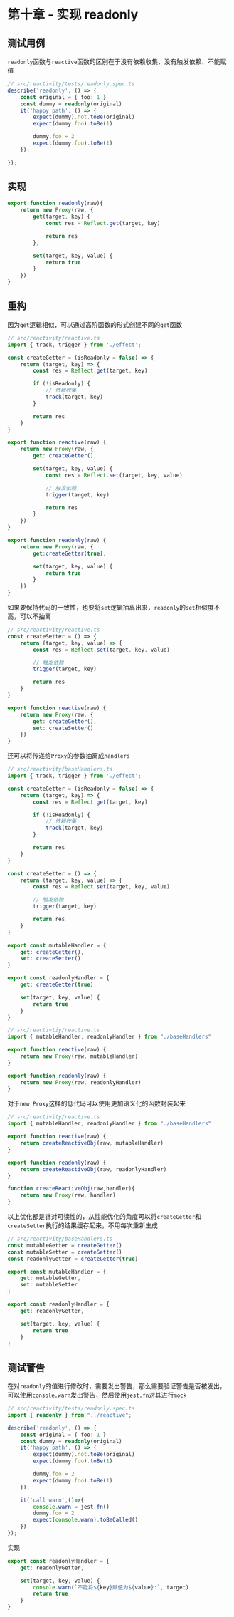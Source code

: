 <!--
 * @Author: Reiner
 * @Date: 2022-06-07 18:38:39
 * @LastEditors: Do not edit
 * @LastEditTime: 2022-06-08 07:55:40
 * @FilePath: \reiner-blog\docs\pages\mini-vue\mini-vue_10.md
 * @Description: 第十章 - 实现 readonly
-->
# 第十章 - 实现 readonly

## 测试用例

`readonly`函数与`reactive`函数的区别在于没有依赖收集、没有触发依赖、不能赋值

```typescript
// src/reactivity/tests/readonly.spec.ts
describe('readonly', () => {
    const original = { foo: 1 }
    const dummy = readonly(original)
    it('happy path', () => {
        expect(dummy).not.toBe(original)
        expect(dummy.foo).toBe(1)

        dummy.foo = 2
        expect(dummy.foo).toBe(1)
    });

});
```

## 实现

```typescript
export function readonly(raw){
    return new Proxy(raw, {
        get(target, key) {
            const res = Reflect.get(target, key)

            return res
        },

        set(target, key, value) {
            return true
        }
    })
}
```

## 重构

因为`get`逻辑相似，可以通过高阶函数的形式创建不同的`get`函数

```typescript {4-15,19,34}
// src/reactivity/reactive.ts
import { track, trigger } from './effect';

const createGetter = (isReadonly = false) => {
    return (target, key) => {
        const res = Reflect.get(target, key)

        if (!isReadonly) {
            // 依赖收集
            track(target, key)
        }

        return res
    }
}

export function reactive(raw) {
    return new Proxy(raw, {
        get: createGetter(),

        set(target, key, value) {
            const res = Reflect.set(target, key, value)

            // 触发依赖
            trigger(target, key)

            return res
        }
    })
}

export function readonly(raw) {
    return new Proxy(raw, {
        get:createGetter(true),

        set(target, key, value) {
            return true
        }
    })
}
```

如果要保持代码的一致性，也要将`set`逻辑抽离出来，`readonly`的`set`相似度不高，可以不抽离

```typescript {2-11,16}
// src/reactivity/reactive.ts
const createSetter = () => {
    return (target, key, value) => {
        const res = Reflect.set(target, key, value)

        // 触发依赖
        trigger(target, key)

        return res
    }
}

export function reactive(raw) {
    return new Proxy(raw, {
        get: createGetter(),
        set: createSetter()
    })
}
```

还可以将传递给`Proxy`的参数抽离成`handlers`

```typescript
// src/reactivity/baseHandlers.ts
import { track, trigger } from './effect';

const createGetter = (isReadonly = false) => {
    return (target, key) => {
        const res = Reflect.get(target, key)

        if (!isReadonly) {
            // 依赖收集
            track(target, key)
        }

        return res
    }
}

const createSetter = () => {
    return (target, key, value) => {
        const res = Reflect.set(target, key, value)

        // 触发依赖
        trigger(target, key)

        return res
    }
}

export const mutableHandler = {
    get: createGetter(),
    set: createSetter()
}

export const readonlyHandler = {
    get: createGetter(true),

    set(target, key, value) {
        return true
    }
}
```

```typescript
// src/reactivtiy/reactive.ts
import { mutableHandler, readonlyHandler } from "./baseHandlers"

export function reactive(raw) {
    return new Proxy(raw, mutableHandler)
}

export function readonly(raw) {
    return new Proxy(raw, readonlyHandler)
}
```

对于`new Proxy`这样的低代码可以使用更加语义化的函数封装起来

```typescript {5,9,12-14}
// src/reactivity/reactive.ts
import { mutableHandler, readonlyHandler } from "./baseHandlers"

export function reactive(raw) {
    return createReactiveObj(raw, mutableHandler)
}

export function readonly(raw) {
    return createReactiveObj(raw, readonlyHandler)
}

function createReactiveObj(raw,handler){
    return new Proxy(raw, handler)
}
```

以上优化都是针对可读性的，从性能优化的角度可以将`createGetter`和`createSetter`执行的结果缓存起来，不用每次重新生成

```typescript
// src/reactivity/baseHandlers.ts
const mutableGetter = createGetter()
const mutableSetter = createSetter()
const readonlyGetter = createGetter(true)

export const mutableHandler = {
    get: mutableGetter,
    set: mutableSetter
}

export const readonlyHandler = {
    get: readonlyGetter,

    set(target, key, value) {
        return true
    }
}
```

## 测试警告

在对`readonly`的值进行修改时，需要发出警告，那么需要验证警告是否被发出，可以使用`console.warn`发出警告，然后使用`jest.fn`对其进行`mock`

```typescript {15-19}
// src/reactivity/tests/readonly.spec.ts
import { readonly } from "../reactive";

describe('readonly', () => {
    const original = { foo: 1 }
    const dummy = readonly(original)
    it('happy path', () => {
        expect(dummy).not.toBe(original)
        expect(dummy.foo).toBe(1)

        dummy.foo = 2
        expect(dummy.foo).toBe(1)
    });

    it('call warn',()=>{
        console.warn = jest.fn()
        dummy.foo = 2   
        expect(console.warn).toBeCalled()
    })
});
```

实现

```typescript {5}
export const readonlyHandler = {
    get: readonlyGetter,

    set(target, key, value) {
        console.warn(`不能将${key}赋值为${value}:`, target)
        return true
    }
}
```
